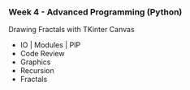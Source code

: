 ### Week 4 - Advanced Programming (Python)
Drawing Fractals with TKinter Canvas

* IO | Modules | PIP
* Code Review
* Graphics
* Recursion
* Fractals
